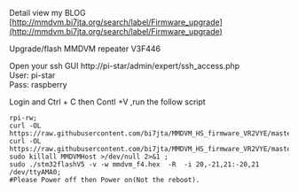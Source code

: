 Detail view my BLOG 
[http://mmdvm.bi7jta.org/search/label/Firmware_upgrade](http://mmdvm.bi7jta.org/search/label/Firmware_upgrade)  
  
Upgrade/flash MMDVM repeater V3F446  
  
Open your ssh GUI http://pi-star/admin/expert/ssh_access.php  
User: pi-star  
Pass: raspberry  

Login and Ctrl + C then Contl +V ,run the follow script  

``` 
rpi-rw;  
curl -OL https://raw.githubusercontent.com/bi7jta/MMDVM_HS_firmware_VR2VYE/master/RepeaterV3F4/stm32flashV5;  
curl -OL https://raw.githubusercontent.com/bi7jta/MMDVM_HS_firmware_VR2VYE/master/RepeaterV3F4/mmdvm_f4.hex;  
sudo killall MMDVMHost >/dev/null 2>&1 ;  
sudo ./stm32flashV5 -v -w mmdvm_f4.hex  -R  -i 20,-21,21:-20,21 /dev/ttyAMA0;  
#Please Power off then Power on(Not the reboot).  
``` 

